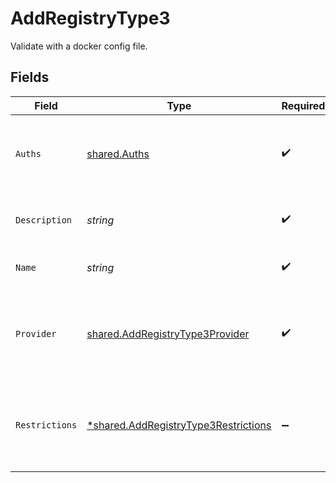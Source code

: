 # AddRegistryType3

Validate with a docker config file.


## Fields

| Field                                                                                              | Type                                                                                               | Required                                                                                           | Description                                                                                        | Example                                                                                            |
| -------------------------------------------------------------------------------------------------- | -------------------------------------------------------------------------------------------------- | -------------------------------------------------------------------------------------------------- | -------------------------------------------------------------------------------------------------- | -------------------------------------------------------------------------------------------------- |
| `Auths`                                                                                            | [shared.Auths](../../../pkg/models/shared/auths.md)                                                | :heavy_check_mark:                                                                                 | The `auths` data extracted from your Docker config file.                                           |                                                                                                    |
| `Description`                                                                                      | *string*                                                                                           | :heavy_check_mark:                                                                                 | Description of the credentials.                                                                    | This is a set of saved credentials.                                                                |
| `Name`                                                                                             | *string*                                                                                           | :heavy_check_mark:                                                                                 | Name of the credentials.                                                                           | Example Credentials                                                                                |
| `Provider`                                                                                         | [shared.AddRegistryType3Provider](../../../pkg/models/shared/addregistrytype3provider.md)          | :heavy_check_mark:                                                                                 | The registry provider associated with this set of credentials.                                     | dockerhub                                                                                          |
| `Restrictions`                                                                                     | [*shared.AddRegistryType3Restrictions](../../../pkg/models/shared/addregistrytype3restrictions.md) | :heavy_minus_sign:                                                                                 | Data about whether the credentials are restricted to certain projects.                             |                                                                                                    |